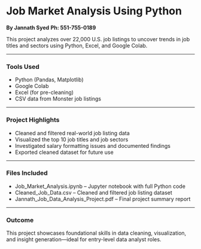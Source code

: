 # Job Market Analysis Using Python

**By Jannath Syed**
**Ph: 551-755-0189**

This project analyzes over 22,000 U.S. job listings to uncover trends in job titles and sectors using Python, Excel, and Google Colab.

---

### Tools Used
- Python (Pandas, Matplotlib)
- Google Colab
- Excel (for pre-cleaning)
- CSV data from Monster job listings

---

### Project Highlights
- Cleaned and filtered real-world job listing data
- Visualized the top 10 job titles and job sectors
- Investigated salary formatting issues and documented findings
- Exported cleaned dataset for future use

---

### Files Included
- Job_Market_Analysis.ipynb – Jupyter notebook with full Python code
- Cleaned_Job_Data.csv – Cleaned and filtered job listing dataset
- Jannath_Job_Data_Analysis_Project.pdf – Final project summary report

---

### Outcome
This project showcases foundational skills in data cleaning, visualization, and insight generation—ideal for entry-level data analyst roles.
